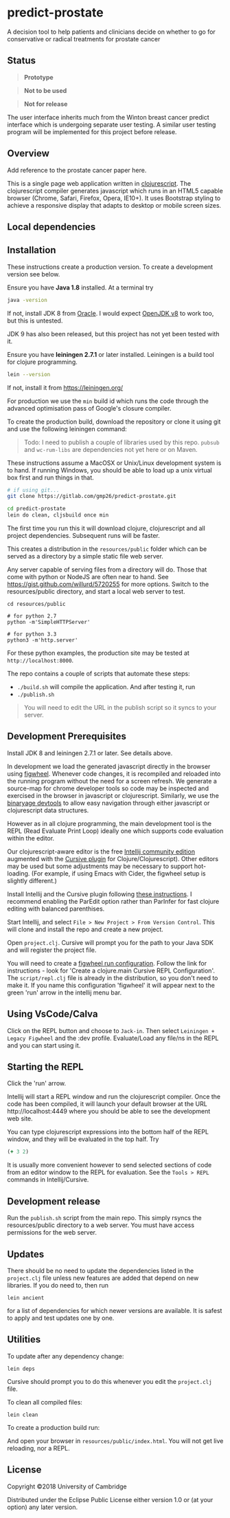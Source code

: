 # predict-prostate

A decision tool to help patients and clinicians decide on whether to go
for conservative or radical treatments for prostate cancer

## Status

> **Prototype**

> **Not to be used**

> **Not for release**

The user interface inherits much from the Winton breast cancer
predict interface which is undergoing separate user testing. A similar
user testing program will be implemented for this project before release.

## Overview

Add reference to the prostate cancer paper here.

This is a single page web application written in
[clojurescript](https://clojurescript.org/).
The clojurescript compiler generates javascript which runs in an HTML5
capable browser (Chrome, Safari, Firefox, Opera, IE10+). It uses Bootstrap
styling to achieve a responsive display that adapts to desktop or mobile
screen sizes.

## Local dependencies


## Installation

These instructions create a production version. To create a development
version see below.

Ensure you have **Java 1.8** installed. At a terminal try
```sh
java -version
```
If not, install JDK 8 from [Oracle](https://docs.oracle.com/javase/8/docs/technotes/guides/install/install_overview.html).
I would expect [OpenJDK v8](http://openjdk.java.net/install/) to work too, but this is untested.

JDK 9 has also been released, but this project has not yet been tested with it.

Ensure you have **leiningen 2.7.1** or later installed.
Leiningen is a build tool for clojure programming.
```sh
lein --version
```
If not, install it from https://leiningen.org/

For production we use the `min` build id which runs the code through the advanced
optimisation pass of Google's closure compiler.

To create the production build, download the repository or clone it using git and use the following leiningen command:

> Todo: I need to publish a couple of libraries used by this repo. `pubsub` and `wc-rum-libs` are dependencies not yet here or on Maven.

These instructions assume a MacOSX or Unix/Linux development system is to hand.
If running Windows, you should be able to load up a unix virtual box first
and run things in that.

```sh
# if using git...
git clone https://gitlab.com/gmp26/predict-prostate.git

cd predict-prostate
lein do clean, cljsbuild once min
```

The first time you run this it will download clojure, clojurescript and
all project dependencies. Subsequent runs will be faster.

This creates a distribution in the `resources/public` folder which can
be served as a directory by a simple static file web server.

Any server capable of serving files from
a directory will do. Those that come with python or NodeJS are often near
to hand. See https://gist.github.com/willurd/5720255 for more options.
Switch to the resources/public directory, and start a local web server
to test.

```
cd resources/public

# for python 2.7
python -m'SimpleHTTPServer'

# for python 3.3
python3 -m'http.server'

```
For these python examples, the production site may be tested at
`http://localhost:8000`.


The repo contains a couple of scripts that automate these steps:

* `./build.sh` will compile the application. And after testing it, run
* `./publish.sh`

> You will need to edit the URL in the publish script so it syncs to your server.

## Development Prerequisites

Install JDK 8 and leiningen 2.7.1 or later. See details above.

In development we load the generated javascript directly in the browser
using [figwheel](https://github.com/bhauman/lein-figwheel).
Whenever code changes, it is recompiled and reloaded
into the running program without the need for a screen refresh. We
generate a source-map for chrome developer tools so code may be inspected
and exercised in the browser in javascript or clojurescript. Similarly,
we use the [binaryage devtools](https://github.com/binaryage/cljs-devtools)
to allow easy navigation through either
javascript or clojurescript data structures.

However as in all clojure programming, the main development tool is
the REPL (Read Evaluate Print Loop) ideally one which supports code
evaluation within the editor.

Our clojurescript-aware editor is the free [Intellij community edition](https://www.jetbrains.com/idea/download)
augmented with the [Cursive plugin](https://cursive-ide.com/) for Clojure/Clojurescript). Other editors
may be used but some adjustments may be necessary to support hot-loading.
(For example, if using Emacs with Cider, the figwheel setup is slightly
different.)

Install Intellij and the Cursive plugin following [these instructions](https://cursive-ide.com/userguide/index.html).
I recommend enabling the ParEdit option rather than ParInfer for fast
clojure editing with balanced parenthises.

Start Intellij, and select `File > New Project > From Version Control`.
This will clone and install the repo and create a new project.

Open `project.clj`. Cursive will prompt you for the path to your Java
SDK and will register the project file.

You will need to create a [figwheel run configuration](https://github.com/bhauman/lein-figwheel/wiki/Running-figwheel-in-a-Cursive-Clojure-REPL).
Follow the link for instructions - look for 'Create a clojure.main Cursive REPL Configuration'.
The `script/repl.clj` file is already in the distribution, so you don't need
to make it. If you name this configuration 'figwheel' it will appear next
to the green 'run' arrow in the intellij menu bar.

## Using VsCode/Calva

Click on the REPL button and choose to `Jack-in`.
Then select `Leiningen + Legacy Figwheel` and the :dev profile.
Evaluate/Load any file/ns in the REPL and you can start using it.

## Starting the REPL

Click the 'run' arrow.

Intellij will start a REPL window and run the clojurescript compiler.
Once the code has been compiled, it will launch your default browser at
the URL http://localhost:4449 where you should be able to see the
development web site.

You can type clojurescript expressions into the bottom half of the REPL
window, and they will be evaluated in the top half. Try
```clj
(+ 3 2)
```

It is usually more
convenient however to send selected sections of code from an editor window
to the REPL for evaluation. See the `Tools > REPL` commands
in Intellij/Cursive.

## Development release

Run the `publish.sh` script from the main repo. This simply rsyncs the
resources/public directory to a web server. You must have access permissions
for the web server.

## Updates

There should be no need to update the dependencies listed in the `project.clj`
file unless new features are added that depend on new libraries. If you
do need to, then run
```
lein ancient
```
for a list of dependencies for which newer versions are available. It is
safest to apply and test updates one by one.


## Utilities

To update after any dependency change:
```
lein deps
```
Cursive should prompt you to do this whenever you edit the `project.clj`
file.

To clean all compiled files:
```
lein clean
```

To create a production build run:



And open your browser in `resources/public/index.html`. You will not
get live reloading, nor a REPL. 

## License

Copyright ©2018 University of Cambridge

Distributed under the Eclipse Public License either version 1.0 or (at your option) any later version.
